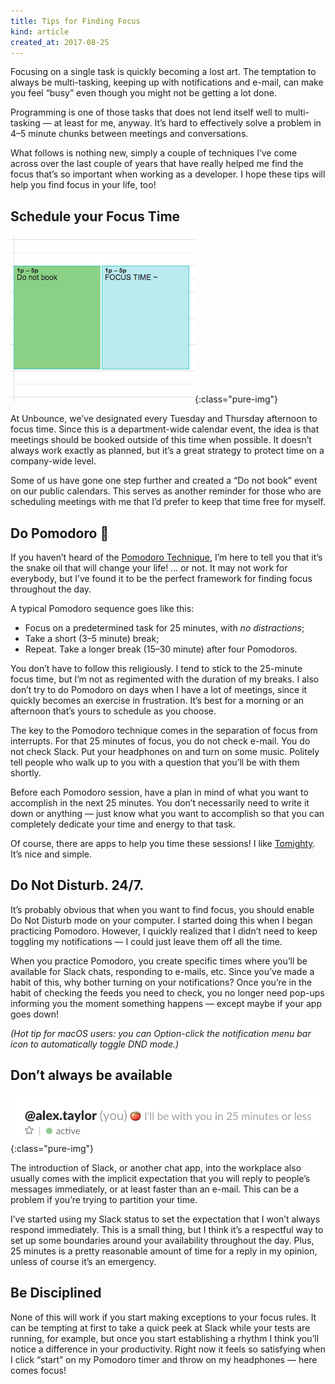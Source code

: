 ```yaml
---
title: Tips for Finding Focus
kind: article
created_at: 2017-08-25
---
```


Focusing on a single task is quickly becoming a lost art. The temptation to always be multi-tasking, keeping up with notifications and e-mail, can make you feel “busy” even though you might not be getting a lot done.

Programming is one of those tasks that does not lend itself well to multi-tasking — at least for me, anyway. It’s hard to effectively solve a problem in 4–5 minute chunks between meetings and conversations.

What follows is nothing new, simply a couple of techniques I’ve come across over the last couple of years that have really helped me find the focus that’s so important when working as a developer. I hope these tips will help you find focus in your life, too!

## Schedule your Focus Time
![](/images/focus-calendar.png){:class="pure-img"}

At Unbounce, we’ve designated every Tuesday and Thursday afternoon to focus time. Since this is a department-wide calendar event, the idea is that meetings should be booked outside of this time when possible. It doesn’t always work exactly as planned, but it’s a great strategy to protect time on a company-wide level.

Some of us have gone one step further and created a “Do not book” event on our public calendars. This serves as another reminder for those who are scheduling meetings with me that I’d prefer to keep that time free for myself.

## Do Pomodoro 🍅
If you haven’t heard of the [Pomodoro Technique](https://en.wikipedia.org/wiki/Pomodoro_Technique), I’m here to tell you that it’s the snake oil that will change your life! … or not. It may not work for everybody, but I’ve found it to be the perfect framework for finding focus throughout the day.

A typical Pomodoro sequence goes like this:

* Focus on a predetermined task for 25 minutes, with _no distractions_;
* Take a short (3–5 minute) break;
* Repeat. Take a longer break (15–30 minute) after four Pomodoros.

You don’t have to follow this religiously. I tend to stick to the 25-minute focus time, but I’m not as regimented with the duration of my breaks. I also don’t try to do Pomodoro on days when I have a lot of meetings, since it quickly becomes an exercise in frustration. It’s best for a morning or an afternoon that’s yours to schedule as you choose.

The key to the Pomodoro technique comes in the separation of focus from interrupts. For that 25 minutes of focus, you do not check e-mail. You do not check Slack. Put your headphones on and turn on some music. Politely tell people who walk up to you with a question that you’ll be with them shortly.

Before each Pomodoro session, have a plan in mind of what you want to accomplish in the next 25 minutes. You don’t necessarily need to write it down or anything — just know what you want to accomplish so that you can completely dedicate your time and energy to that task.

Of course, there are apps to help you time these sessions! I like [Tomighty](http://tomighty.org/). It’s nice and simple.

## Do Not Disturb. 24/7.
It’s probably obvious that when you want to find focus, you should enable Do Not Disturb mode on your computer. I started doing this when I began practicing Pomodoro. However, I quickly realized that I didn’t need to keep toggling my notifications — I could just leave them off all the time.

When you practice Pomodoro, you create specific times where you’ll be available for Slack chats, responding to e-mails, etc. Since you’ve made a habit of this, why bother turning on your notifications? Once you’re in the habit of checking the feeds you need to check, you no longer need pop-ups informing you the moment something happens — except maybe if your app goes down!

_(Hot tip for macOS users: you can Option-click the notification menu bar icon to automatically toggle DND mode.)_

## Don’t always be available

![](/images/focus-pomodoro.png){:class="pure-img"}

The introduction of Slack, or another chat app, into the workplace also usually comes with the implicit expectation that you will reply to people’s messages immediately, or at least faster than an e-mail. This can be a problem if you’re trying to partition your time.

I’ve started using my Slack status to set the expectation that I won’t always respond immediately. This is a small thing, but I think it’s a respectful way to set up some boundaries around your availability throughout the day. Plus, 25 minutes is a pretty reasonable amount of time for a reply in my opinion, unless of course it’s an emergency.

## Be Disciplined
None of this will work if you start making exceptions to your focus rules. It can be tempting at first to take a quick peek at Slack while your tests are running, for example, but once you start establishing a rhythm I think you’ll notice a difference in your productivity. Right now it feels so satisfying when I click “start” on my Pomodoro timer and throw on my headphones — here comes focus!

